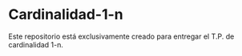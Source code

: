 # Cardinalidad-1-n

Este repositorio está exclusivamente creado para entregar el T.P. de cardinalidad 1-n.
